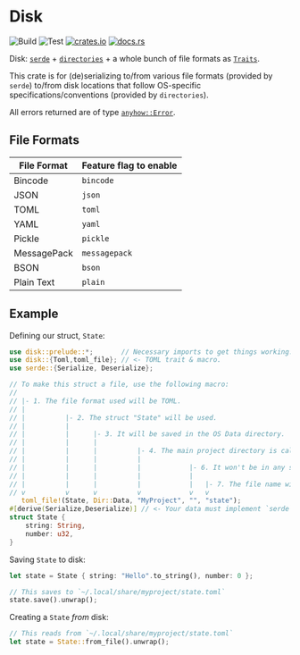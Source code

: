 # Disk
![Build](https://github.com/hinto-janai/disk/actions/workflows/build.yml/badge.svg) ![Test](https://github.com/hinto-janai/disk/actions/workflows/test.yml/badge.svg) [![crates.io](https://img.shields.io/crates/v/disk.svg)](https://crates.io/crates/disk) [![docs.rs](https://docs.rs/disk/badge.svg)](https://docs.rs/disk)

Disk: [`serde`](https://docs.rs/serde) + [`directories`](https://docs.rs/directories) + a whole bunch of file formats as [`Traits`](https://doc.rust-lang.org/book/ch10-02-traits.html).

This crate is for (de)serializing to/from various file formats (provided by `serde`) to/from disk locations that follow OS-specific specifications/conventions (provided by `directories`).

All errors returned are of type [`anyhow::Error`](https://github.com/dtolnay/anyhow).

## File Formats

| File Format | Feature flag to enable |
|-------------|------------------------|
| Bincode     | `bincode`
| JSON        | `json`
| TOML        | `toml`
| YAML        | `yaml`
| Pickle      | `pickle`
| MessagePack | `messagepack`
| BSON        | `bson`
| Plain Text  | `plain`

## Example
Defining our struct, `State`:
```rust
use disk::prelude::*;       // Necessary imports to get things working.
use disk::{Toml,toml_file}; // <- TOML trait & macro.
use serde::{Serialize, Deserialize};

// To make this struct a file, use the following macro:
//
// |- 1. The file format used will be TOML.
// |
// |          |- 2. The struct "State" will be used.
// |          |
// |          |      |- 3. It will be saved in the OS Data directory.
// |          |      |
// |          |      |          |- 4. The main project directory is called "MyProject".
// |          |      |          |
// |          |      |          |            |- 6. It won't be in any sub-directories.
// |          |      |          |            |
// |          |      |          |            |   |- 7. The file name will be "state.toml".
// v          v      v          v            v   v
   toml_file!(State, Dir::Data, "MyProject", "", "state");
#[derive(Serialize,Deserialize)] // <- Your data must implement `serde`.
struct State {
    string: String,
    number: u32,
}
```

Saving `State` to disk:
```rust
let state = State { string: "Hello".to_string(), number: 0 };

// This saves to `~/.local/share/myproject/state.toml`
state.save().unwrap();
```

Creating a `State` _from_ disk:
```rust
// This reads from `~/.local/share/myproject/state.toml`
let state = State::from_file().unwrap();
```
